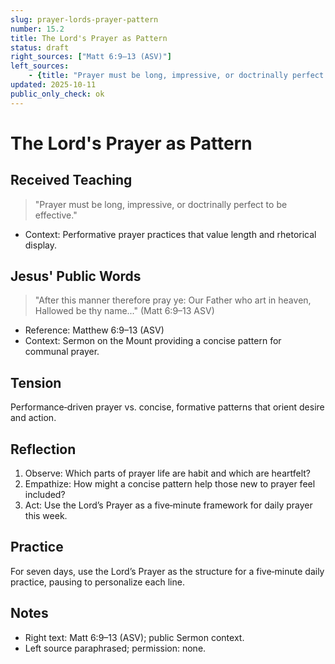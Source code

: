 ```yaml
---
slug: prayer-lords-prayer-pattern
number: 15.2
title: The Lord's Prayer as Pattern
status: draft
right_sources: ["Matt 6:9–13 (ASV)"]
left_sources:
	- {title: "Prayer must be long, impressive, or doctrinally perfect to be effective.", type: paraphrase, permission: none}
updated: 2025-10-11
public_only_check: ok
---
```


# The Lord's Prayer as Pattern

## Received Teaching
> "Prayer must be long, impressive, or doctrinally perfect to be effective."
- Context: Performative prayer practices that value length and rhetorical display.

## Jesus' Public Words
> "After this manner therefore pray ye: Our Father who art in heaven, Hallowed be thy name..." (Matt 6:9–13 ASV)
- Reference: Matthew 6:9–13 (ASV)
- Context: Sermon on the Mount providing a concise pattern for communal prayer.

## Tension
Performance‑driven prayer vs. concise, formative patterns that orient desire and action.

## Reflection
1. Observe: Which parts of prayer life are habit and which are heartfelt?
2. Empathize: How might a concise pattern help those new to prayer feel included?
3. Act: Use the Lord’s Prayer as a five‑minute framework for daily prayer this week.

## Practice
For seven days, use the Lord’s Prayer as the structure for a five‑minute daily practice, pausing to personalize each line.

## Notes
- Right text: Matt 6:9–13 (ASV); public Sermon context.
- Left source paraphrased; permission: none.

